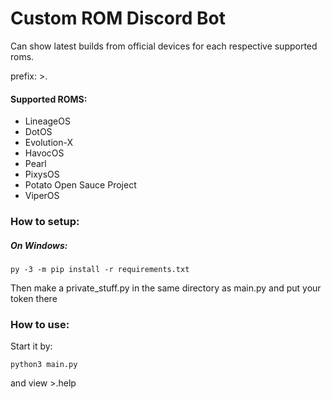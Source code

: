 # Custom ROM Discord Bot
Can show latest builds from official devices for each respective supported roms.

prefix: >.
#### Supported ROMS:
* LineageOS
* DotOS
* Evolution-X
* HavocOS
* Pearl
* PixysOS
* Potato Open Sauce Project
* ViperOS

### How to setup:
##### On Windows:
```
py -3 -m pip install -r requirements.txt
```
Then make a private_stuff.py in the same directory as main.py and put your token there

### How to use:
 Start it by:
 ```
 python3 main.py
 ```
 and view >.help